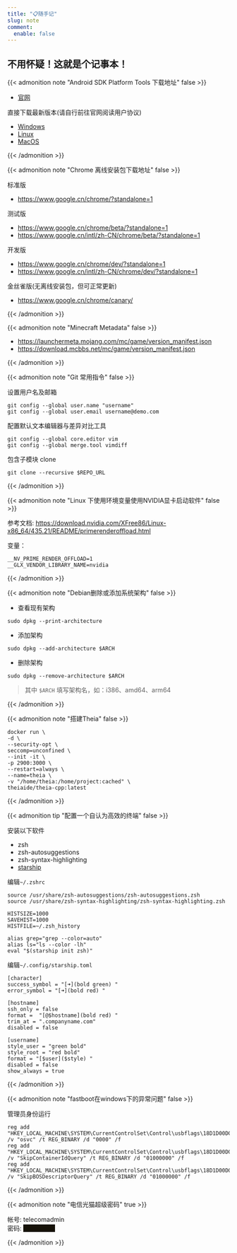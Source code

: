 ```yaml
---
title: "📋随手记"
slug: note
comment:
  enable: false
---
```


<style>
body span.hiden {
  color: #0000;
  background-color: #161209;
}

body span.hiden:hover {
  animation: hidengc 0.3s forwards;
}

body[theme="dark"] span.hiden {
  color: #0000;
  background-color: #a9a9b3;
}

body[theme="dark"] span.hiden:hover {
  animation: hidengcdark 0.3s forwards;
}

@keyframes hidengc {
  to {
    color: #161209;
    background-color: #0000;
  }
}

@keyframes hidengcdark {
  to {
    color: #a9a9b3;
    background-color: #0000;
  }
}

</style>

## 不用怀疑！这就是个记事本！

{{< admonition note "Android SDK Platform Tools 下载地址" false >}}

- [官网](https://developer.android.google.cn/studio/releases/platform-tools#downloads)

直接下载最新版本(请自行前往官网阅读用户协议)

- [Windows](https://dl.google.com/android/repository/platform-tools-latest-windows.zip)
- [Linux](https://dl.google.com/android/repository/platform-tools-latest-linux.zip)
- [MacOS](https://dl.google.com/android/repository/platform-tools-latest-darwin.zip)

{{< /admonition >}}

{{< admonition note "Chrome 离线安装包下载地址" false >}}

标准版

- https://www.google.cn/chrome/?standalone=1

测试版

- https://www.google.cn/chrome/beta/?standalone=1
- https://www.google.cn/intl/zh-CN/chrome/beta/?standalone=1

开发版

- https://www.google.cn/chrome/dev/?standalone=1
- https://www.google.cn/intl/zh-CN/chrome/dev/?standalone=1

金丝雀版(无离线安装包，但可正常更新)

- https://www.google.cn/chrome/canary/

{{< /admonition >}}

{{< admonition note "Minecraft Metadata" false >}}

- https://launchermeta.mojang.com/mc/game/version_manifest.json
- https://download.mcbbs.net/mc/game/version_manifest.json

{{< /admonition >}}

{{< admonition note "Git 常用指令" false >}}

设置用户名及邮箱

```shell
git config --global user.name "username"
git config --global user.email username@demo.com
```

配置默认文本编辑器与差异对比工具

```shell
git config --global core.editor vim
git config --global merge.tool vimdiff
```

包含子模块 clone

```shell
git clone --recursive $REPO_URL
```

{{< /admonition >}}

{{< admonition note "Linux 下使用环境变量使用NVIDIA显卡启动软件" false >}}

参考文档: https://download.nvidia.com/XFree86/Linux-x86_64/435.21/README/primerenderoffload.html

变量：

```shell
__NV_PRIME_RENDER_OFFLOAD=1
__GLX_VENDOR_LIBRARY_NAME=nvidia
```

{{< /admonition >}}

{{< admonition note "Debian删除或添加系统架构" false >}}

- 查看现有架构

```shell
sudo dpkg --print-architecture
```

- 添加架构

```shell
sudo dpkg --add-architecture $ARCH
```

- 删除架构

```shell
sudo dpkg --remove-architecture $ARCH
```

> 其中 `$ARCH` 填写架构名，如：i386、amd64、arm64

{{< /admonition >}}

{{< admonition note "搭建Theia" false >}}

```shell
docker run \
-d \
--security-opt \
seccomp=unconfined \
--init -it \
-p 2900:3000 \
--restart=always \
--name=theia \
-v "/home/theia:/home/project:cached" \
theiaide/theia-cpp:latest
```

{{< /admonition >}}

{{< admonition tip "配置一个自认为高效的终端" false >}}

安装以下软件

- zsh
- zsh-autosuggestions
- zsh-syntax-highlighting
- [starship](https://starship.rs/zh-CN/)

编辑`~/.zshrc`

```shell
source /usr/share/zsh-autosuggestions/zsh-autosuggestions.zsh
source /usr/share/zsh-syntax-highlighting/zsh-syntax-highlighting.zsh

HISTSIZE=1000
SAVEHIST=1000
HISTFILE=~/.zsh_history

alias grep="grep --color=auto"
alias ls="ls --color -lh"
eval "$(starship init zsh)"
```

编辑`~/.config/starship.toml`

```shell
[character]
success_symbol = "[➜](bold green) "
error_symbol = "[➜](bold red) "

[hostname]
ssh_only = false
format =  "[@$hostname](bold red) "
trim_at = ".companyname.com"
disabled = false

[username]
style_user = "green bold"
style_root = "red bold"
format = "[$user]($style) "
disabled = false
show_always = true
```

{{< /admonition >}}

{{< admonition note "fastboot在windows下的异常问题" false >}}

管理员身份运行

```batch
reg add "HKEY_LOCAL_MACHINE\SYSTEM\CurrentControlSet\Control\usbflags\18D1D00D0100" /v "osvc" /t REG_BINARY /d "0000" /f
reg add "HKEY_LOCAL_MACHINE\SYSTEM\CurrentControlSet\Control\usbflags\18D1D00D0100" /v "SkipContainerIdQuery" /t REG_BINARY /d "01000000" /f
reg add "HKEY_LOCAL_MACHINE\SYSTEM\CurrentControlSet\Control\usbflags\18D1D00D0100" /v "SkipBOSDescriptorQuery" /t REG_BINARY /d "01000000" /f
```

{{< /admonition >}}

{{< admonition note "电信光猫超级密码" true >}}

帐号: telecomadmin  
密码: <span class="hiden">nE7jA%5m</span>

{{< /admonition >}}
